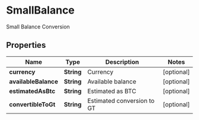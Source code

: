 
# SmallBalance

Small Balance Conversion

## Properties

Name | Type | Description | Notes
------------ | ------------- | ------------- | -------------
**currency** | **String** | Currency |  [optional]
**availableBalance** | **String** | Available balance |  [optional]
**estimatedAsBtc** | **String** | Estimated as BTC |  [optional]
**convertibleToGt** | **String** | Estimated conversion to GT |  [optional]

